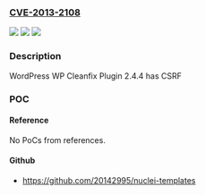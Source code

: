 ### [CVE-2013-2108](https://cve.mitre.org/cgi-bin/cvename.cgi?name=CVE-2013-2108)
![](https://img.shields.io/static/v1?label=Product&message=WP%20Cleanfix%20Plugin&color=blue)
![](https://img.shields.io/static/v1?label=Version&message=2.4.4%20&color=brightgreen)
![](https://img.shields.io/static/v1?label=Vulnerability&message=CSRF&color=brightgreen)

### Description

WordPress WP Cleanfix Plugin 2.4.4 has CSRF

### POC

#### Reference
No PoCs from references.

#### Github
- https://github.com/20142995/nuclei-templates

